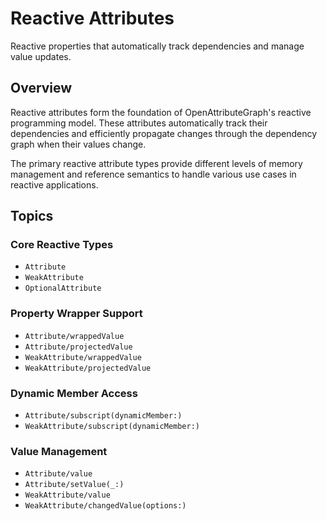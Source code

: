 # Reactive Attributes

Reactive properties that automatically track dependencies and manage value updates.

## Overview

Reactive attributes form the foundation of OpenAttributeGraph's reactive programming model. These attributes automatically track their dependencies and efficiently propagate changes through the dependency graph when their values change.

The primary reactive attribute types provide different levels of memory management and reference semantics to handle various use cases in reactive applications.

## Topics

### Core Reactive Types

- ``Attribute``
- ``WeakAttribute``
- ``OptionalAttribute``

### Property Wrapper Support

- ``Attribute/wrappedValue``
- ``Attribute/projectedValue``
- ``WeakAttribute/wrappedValue``
- ``WeakAttribute/projectedValue``

### Dynamic Member Access

- ``Attribute/subscript(dynamicMember:)``
- ``WeakAttribute/subscript(dynamicMember:)``

### Value Management

- ``Attribute/value``
- ``Attribute/setValue(_:)``
- ``WeakAttribute/value``
- ``WeakAttribute/changedValue(options:)``